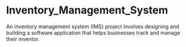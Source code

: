 # Inventory_Management_System
An inventory management system (IMS) project involves designing and building a software application that helps businesses track and manage their inventor.
